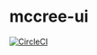 # mccree-ui

[![CircleCI](https://circleci.com/gh/bingzhe/mccree-ui.svg?style=svg)](https://circleci.com/gh/bingzhe/mccree-ui)